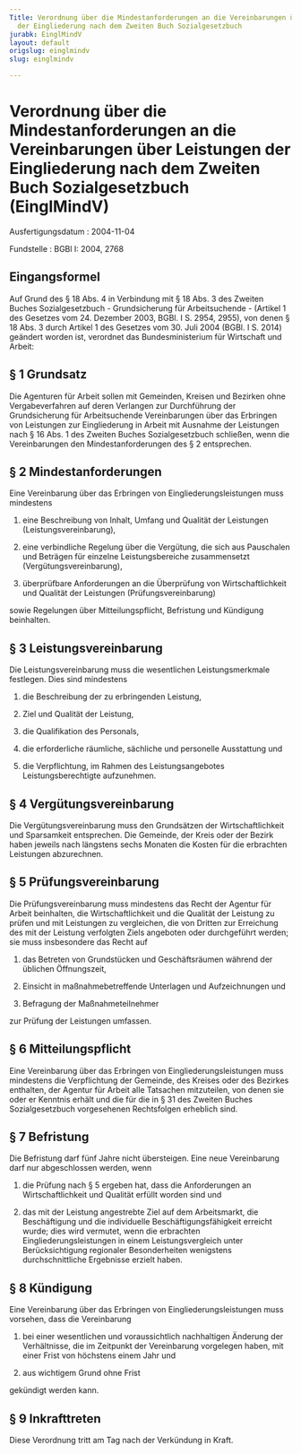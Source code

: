 ```yaml
---
Title: Verordnung über die Mindestanforderungen an die Vereinbarungen über Leistungen
  der Eingliederung nach dem Zweiten Buch Sozialgesetzbuch
jurabk: EinglMindV
layout: default
origslug: einglmindv
slug: einglmindv

---
```


# Verordnung über die Mindestanforderungen an die Vereinbarungen über Leistungen der Eingliederung nach dem Zweiten Buch Sozialgesetzbuch (EinglMindV)

Ausfertigungsdatum
:   2004-11-04

Fundstelle
:   BGBl I: 2004, 2768



## Eingangsformel

Auf Grund des § 18 Abs. 4 in Verbindung mit § 18 Abs. 3 des Zweiten Buches Sozialgesetzbuch - Grundsicherung für Arbeitsuchende - (Artikel 1 des Gesetzes vom 24. Dezember 2003, BGBl. I S. 2954, 2955), von denen § 18 Abs. 3 durch Artikel 1 des Gesetzes vom 30. Juli 2004 (BGBl. I S. 2014) geändert worden ist, verordnet das Bundesministerium für Wirtschaft und Arbeit:


## § 1 Grundsatz

Die Agenturen für Arbeit sollen mit Gemeinden, Kreisen und Bezirken ohne Vergabeverfahren auf deren Verlangen zur Durchführung der Grundsicherung für Arbeitsuchende Vereinbarungen über das Erbringen von Leistungen zur Eingliederung in Arbeit mit Ausnahme der Leistungen nach § 16 Abs. 1 des Zweiten Buches Sozialgesetzbuch schließen, wenn die Vereinbarungen den Mindestanforderungen des § 2 entsprechen.


## § 2 Mindestanforderungen

Eine Vereinbarung über das Erbringen von Eingliederungsleistungen muss mindestens

1.  eine Beschreibung von Inhalt, Umfang und Qualität der Leistungen (Leistungsvereinbarung),


2.  eine verbindliche Regelung über die Vergütung, die sich aus Pauschalen und Beträgen für einzelne Leistungsbereiche zusammensetzt (Vergütungsvereinbarung),


3.  überprüfbare Anforderungen an die Überprüfung von Wirtschaftlichkeit und Qualität der Leistungen (Prüfungsvereinbarung)



sowie Regelungen über Mitteilungspflicht, Befristung und Kündigung beinhalten.


## § 3 Leistungsvereinbarung

Die Leistungsvereinbarung muss die wesentlichen Leistungsmerkmale festlegen. Dies sind mindestens

1.  die Beschreibung der zu erbringenden Leistung,


2.  Ziel und Qualität der Leistung,


3.  die Qualifikation des Personals,


4.  die erforderliche räumliche, sächliche und personelle Ausstattung und


5.  die Verpflichtung, im Rahmen des Leistungsangebotes Leistungsberechtigte aufzunehmen.





## § 4 Vergütungsvereinbarung

Die Vergütungsvereinbarung muss den Grundsätzen der Wirtschaftlichkeit und Sparsamkeit entsprechen. Die Gemeinde, der Kreis oder der Bezirk haben jeweils nach längstens sechs Monaten die Kosten für die erbrachten Leistungen abzurechnen.


## § 5 Prüfungsvereinbarung

Die Prüfungsvereinbarung muss mindestens das Recht der Agentur für Arbeit beinhalten, die Wirtschaftlichkeit und die Qualität der Leistung zu prüfen und mit Leistungen zu vergleichen, die von Dritten zur Erreichung des mit der Leistung verfolgten Ziels angeboten oder durchgeführt werden; sie muss insbesondere das Recht auf

1.  das Betreten von Grundstücken und Geschäftsräumen während der üblichen Öffnungszeit,


2.  Einsicht in maßnahmebetreffende Unterlagen und Aufzeichnungen und


3.  Befragung der Maßnahmeteilnehmer



zur Prüfung der Leistungen umfassen.


## § 6 Mitteilungspflicht

Eine Vereinbarung über das Erbringen von Eingliederungsleistungen muss mindestens die Verpflichtung der Gemeinde, des Kreises oder des Bezirkes enthalten, der Agentur für Arbeit alle Tatsachen mitzuteilen, von denen sie oder er Kenntnis erhält und die für die in § 31 des Zweiten Buches Sozialgesetzbuch vorgesehenen Rechtsfolgen erheblich sind.


## § 7 Befristung

Die Befristung darf fünf Jahre nicht übersteigen. Eine neue Vereinbarung darf nur abgeschlossen werden, wenn

1.  die Prüfung nach § 5 ergeben hat, dass die Anforderungen an Wirtschaftlichkeit und Qualität erfüllt worden sind und


2.  das mit der Leistung angestrebte Ziel auf dem Arbeitsmarkt, die Beschäftigung und die individuelle Beschäftigungsfähigkeit erreicht wurde; dies wird vermutet, wenn die erbrachten Eingliederungsleistungen in einem Leistungsvergleich unter Berücksichtigung regionaler Besonderheiten wenigstens durchschnittliche Ergebnisse erzielt haben.





## § 8 Kündigung

Eine Vereinbarung über das Erbringen von Eingliederungsleistungen muss vorsehen, dass die Vereinbarung

1.  bei einer wesentlichen und voraussichtlich nachhaltigen Änderung der Verhältnisse, die im Zeitpunkt der Vereinbarung vorgelegen haben, mit einer Frist von höchstens einem Jahr und


2.  aus wichtigem Grund ohne Frist



gekündigt werden kann.


## § 9 Inkrafttreten

Diese Verordnung tritt am Tag nach der Verkündung in Kraft.

